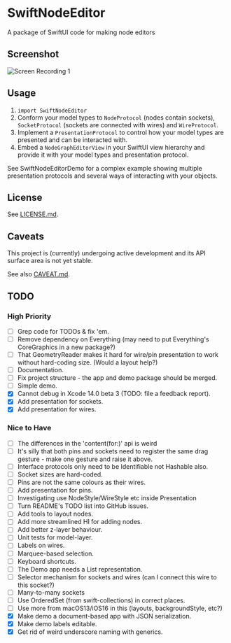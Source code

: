 # SwiftNodeEditor

A package of SwiftUI code for making node editors

## Screenshot

![Screen Recording 1](Documentation/Screen%20Recording%201.gif)

## Usage

1. `import SwiftNodeEditor`
2. Conform your model types to `NodeProtocol` (nodes contain sockets), `SocketProtocol` (sockets are connected with wires) and `WireProtocol`.
3. Implement a `PresentationProtocol` to control how your model types are presented and can be interacted with.
4. Embed a `NodeGraphEditorView` in your SwiftUI view hierarchy and provide it with your model types and presentation protocol.

See SwiftNodeEditorDemo for a complex example showing multiple presentation protocols and several ways of interacting with your objects.

## License

See [LICENSE.md](LICENSE.md).

## Caveats

This project is (currently) undergoing active development and its API surface area is not yet stable.

See also [CAVEAT.md](CAVEAT.md).

## TODO

### High Priority

- [ ] Grep code for TODOs & fix 'em.
- [ ] Remove dependency on Everything (may need to put Everything's CoreGraphics in a new package?)
- [ ] That GeometryReader makes it hard for wire/pin presentation to work without hard-coding size. (Would a layout help?)
- [ ] Documentation.
- [ ] Fix project structure - the app and demo package should be merged.
- [ ] Simple demo.
- [X] Cannot debug in Xcode 14.0 beta 3 (TODO: file a feedback report).
- [X] Add presentation for sockets.
- [X] Add presentation for wires.

### Nice to Have

- [ ] The differences in the 'content(for:)' api is weird 
- [ ] It's silly that both pins and sockets need to register the same drag gesture - make one gesture and raise it above.
- [ ] Interface protocols only need to be Identifiable not Hashable also.
- [ ] Socket sizes are hard-coded.
- [ ] Pins are not the same colours as their wires.
- [ ] Add presentation for pins.
- [ ] Investigating use NodeStyle/WireStyle etc inside Presentation
- [ ] Turn README's TODO list into GitHub issues.
- [ ] Add tools to layout nodes.
- [ ] Add more streamlined HI for adding nodes.
- [ ] Add better z-layer behaviour.
- [ ] Unit tests for model-layer.
- [ ] Labels on wires.
- [ ] Marquee-based selection.
- [ ] Keyboard shortcuts.
- [ ] The Demo app needs a List representation.
- [ ] Selector mechanism for sockets and wires (can I connect this wire to this socket?)
- [ ] Many-to-many sockets
- [ ] Use OrderedSet (from swift-collections) in correct places.
- [ ] Use more from macOS13/iOS16 in this (layouts, backgroundStyle, etc?)
- [X] Make demo a document-based app with JSON serialization.
- [X] Make demo labels editable.
- [X] Get rid of weird underscore naming with generics.
